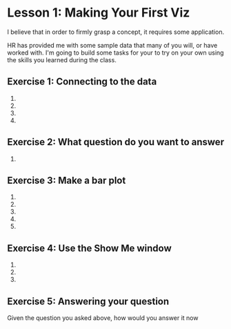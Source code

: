 #  Lesson 1: Making Your First Viz

I believe that in order to firmly grasp a concept, it requires some application.

HR has provided me with some sample data that many of you will, or have worked with. I'm going to build some tasks for your to try on your own using the skills you learned during the class. 

## Exercise 1: Connecting to the data 

1. 
2. 
3. 
4. 

## Exercise 2: What question do you want to answer 

1. 

## Exercise 3: Make a bar plot 

1.
2.
3.
4.
5. 

## Exercise 4: Use the Show Me window

1.
2.
3. 


## Exercise 5: Answering your question

Given the question you asked above, how would you answer it now 




